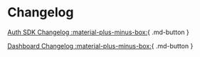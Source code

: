 # Changelog

[Auth SDK Changelog :material-plus-minus-box:](https://github.com/arcana-network/auth/releases/tag/v1.0.3){ .md-button }

[Dashboard Changelog :material-plus-minus-box:](https://github.com/arcana-network/developer-dashboard/releases/tag/v1.0.4){ .md-button }